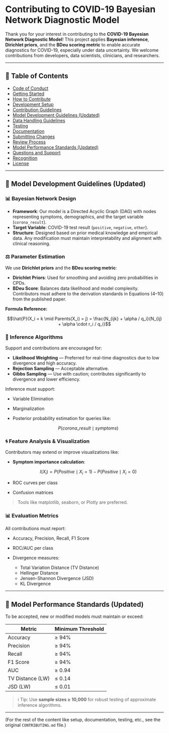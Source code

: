 # Contributing to COVID-19 Bayesian Network Diagnostic Model

Thank you for your interest in contributing to the **COVID-19 Bayesian Network Diagnostic Model**!
This project applies **Bayesian inference**, **Dirichlet priors**, and the **BDeu scoring metric** to enable accurate diagnostics for COVID-19, especially under data uncertainty. We welcome contributions from developers, data scientists, clinicians, and researchers.

---

## 📂 Table of Contents

* [Code of Conduct](#code-of-conduct)
* [Getting Started](#getting-started)
* [How to Contribute](#how-to-contribute)
* [Development Setup](#development-setup)
* [Contribution Guidelines](#contribution-guidelines)
* [Model Development Guidelines (Updated)](#model-development-guidelines-updated)
* [Data Handling Guidelines](#data-handling-guidelines)
* [Testing](#testing)
* [Documentation](#documentation)
* [Submitting Changes](#submitting-changes)
* [Review Process](#review-process)
* [Model Performance Standards (Updated)](#model-performance-standards-updated)
* [Questions and Support](#questions-and-support)
* [Recognition](#recognition)
* [License](#license)

---

## 🔎 Model Development Guidelines (Updated)

### 📊 Bayesian Network Design

* **Framework**: Our model is a Directed Acyclic Graph (DAG) with nodes representing symptoms, demographics, and the target variable (`corona_result`).
* **Target Variable**: COVID-19 test result (`positive`, `negative`, `other`).
* **Structure**: Designed based on prior medical knowledge and empirical data. Any modification must maintain interpretability and alignment with clinical reasoning.

### ⚖️ Parameter Estimation

We use **Dirichlet priors** and the **BDeu scoring metric**:

* **Dirichlet Priors**: Used for smoothing and avoiding zero probabilities in CPDs.
* **BDeu Score**: Balances data likelihood and model complexity. Contributors must adhere to the derivation standards in Equations (4–10) from the published paper.

**Formula Reference:**

```math
\hat{P}(X_i = k \mid Parents(X_i) = j) = \frac{N_{ijk} + \alpha / q_i}{N_{ij} + \alpha \cdot r_i / q_i}
```

### 🤖 Inference Algorithms

Support and contributions are encouraged for:

* **Likelihood Weighting** — Preferred for real-time diagnostics due to low divergence and high accuracy.
* **Rejection Sampling** — Acceptable alternative.
* **Gibbs Sampling** — Use with caution; contributes significantly to divergence and lower efficiency.

Inference must support:

* Variable Elimination
* Marginalization
* Posterior probability estimation for queries like:

  ```math
  P(corona\_result \mid symptoms)
  ```

### 🌀 Feature Analysis & Visualization

Contributors may extend or improve visualizations like:

* **Symptom importance calculation**:

  ```math
  I(X_i) = P(Positive \mid X_i = 1) - P(Positive \mid X_i = 0)
  ```
* ROC curves per class
* Confusion matrices

> Tools like matplotlib, seaborn, or Plotly are preferred.

### 📊 Evaluation Metrics

All contributions must report:

* Accuracy, Precision, Recall, F1 Score
* ROC/AUC per class
* Divergence measures:

  * Total Variation Distance (TV Distance)
  * Hellinger Distance
  * Jensen-Shannon Divergence (JSD)
  * KL Divergence

---

## 🔄 Model Performance Standards (Updated)

To be accepted, new or modified models must maintain or exceed:

| **Metric**       | **Minimum Threshold** |
| ---------------- | --------------------- |
| Accuracy         | ≥ 94%                 |
| Precision        | ≥ 94%                 |
| Recall           | ≥ 94%                 |
| F1 Score         | ≥ 94%                 |
| AUC              | ≥ 0.94                |
| TV Distance (LW) | ≤ 0.14                |
| JSD (LW)         | ≤ 0.01                |

> ℹ️ Tip: Use **sample sizes ≥ 10,000** for robust testing of approximate inference algorithms.

---

(For the rest of the content like setup, documentation, testing, etc., see the original `CONTRIBUTING.md` file.)

